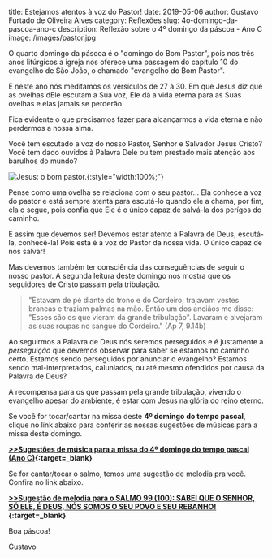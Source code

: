 ﻿title: Estejamos atentos à voz do Pastor!
date: 2019-05-06
author: Gustavo Furtado de Oliveira Alves
category: Reflexões
slug: 4o-domingo-da-pascoa-ano-c
description: Reflexão sobre o 4º domingo da páscoa - Ano C
image: /images/pastor.jpg

O quarto domingo da páscoa é o "domingo do Bom Pastor",
pois nos três anos litúrgicos a igreja nos oferece uma passagem do
capítulo 10 do evangelho de São João, o chamado "evangelho do Bom Pastor".

E neste ano nós meditamos os versículos de 27 à 30.
Em que Jesus diz que as ovelhas dEle escutam a Sua voz, Ele dá a vida eterna para as Suas ovelhas
e elas jamais se perderão.

Fica evidente o que precisamos fazer para alcançarmos a vida eterna e não perdermos a nossa alma.

Você tem escutado a voz do nosso Pastor, Senhor e Salvador Jesus Cristo?
Você tem dado ouvidos à Palavra Dele ou tem prestado mais atenção aos barulhos do mundo?

![Jesus: o bom pastor.](/images/pastor.jpg){:style="width:100%;"}

Pense como uma ovelha se relaciona com o seu pastor...
Ela conhece a voz do pastor e está sempre atenta para escutá-lo quando ele a chama, por fim,
ela o segue, pois confia que Ele é o único capaz de salvá-la dos perígos do caminho.

É assim que devemos ser! Devemos estar atento à Palavra de Deus, escutá-la, conhecê-la!
Pois esta é a voz do Pastor da nossa vida. O único capaz de nos salvar!

Mas devemos também ter consciência das conseguências de seguir o nosso pastor.
A segunda leitura deste domingo nos mostra que os seguidores de Cristo passam pela tribulação.

>"Estavam de pé diante do trono e do Cordeiro; 
trajavam vestes brancas 
e traziam palmas na mão.
Então um dos anciãos me disse: 
"Esses são os que vieram da grande tribulação". 
Lavaram e alvejaram as suas roupas 
no sangue do Cordeiro." (Ap 7, 9.14b)

Ao seguirmos a Palavra de Deus nós seremos perseguidos e é justamente a _perseguição_ que devemos observar para saber se estamos no caminho certo.
Estamos sendo perseguidos por anunciar o evangelho? Estamos sendo mal-interpretados, caluniados, ou até mesmo ofendidos por causa da Palavra de Deus?

A recompensa para os que passam pela grande tribulação, vivendo o evangelho apesar do ambiente, é estar com Jesus na glória do reino eterno.

Se você for tocar/cantar na missa deste **4º domingo do tempo pascal**, clique no link abaixo para conferir as nossas sugestões de músicas para a missa deste domingo.

**[>>Sugestões de música para a missa do 4º domingo do tempo pascal (Ano C)](https://musicasparamissa.com.br/sugestoes-para/4o-domingo-da-pascoa-ano-c/){:target=\_blank}**

Se for cantar/tocar o salmo, temos uma sugestão de melodia pra você. Confira no link abaixo.

**[>>Sugestão de melodia para o SALMO 99 (100): SABEI QUE O SENHOR, SÓ ELE, É DEUS, NÓS SOMOS O SEU POVO E SEU REBANHO!](https://musicasparamissa.com.br/musica/salmo-99-100-sabei-que-o-senhor/){:target=\_blank}**

Boa páscoa!

Gustavo
